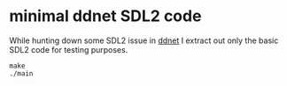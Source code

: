 # minimal ddnet SDL2 code

While hunting down some SDL2 issue in [ddnet](https://github.com/ddnet/ddnet) I extract out only the basic SDL2 code for testing purposes.

	make
	./main

